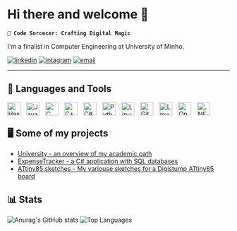 # Hi there and welcome 👋

**`🧙 Code Sorcecer: Crafting Digital Magic`**

I'm a finalist in Computer Engineering at University of Minho.

<p align="left">
      <a href="https://www.linkedin.com/in/joaosilva01">
         <img alt="linkedin" title="joaosilva01" src="https://custom-icon-badges.demolab.com/badge/-joaosilva01-blue?style=for-the-badge&logo=linkedin&logoColor=white"/></a> 
      <a href="https://www.instagram.com/joao_manuel7/">
         <img alt="intagram" title="@joao_manuel7" src="https://custom-icon-badges.demolab.com/badge/-joao_manuel7-ea4aaa?style=for-the-badge&logo=instagram&logoColor=white"/></a> 
      <a href="mailto:jmns.2001@gmail.com">
         <img alt="email" title="email" src="https://custom-icon-badges.demolab.com/badge/-contact%20me-c71610?style=for-the-badge&logo=Gmail&logoColor=white"/></a>
   </p>

---

## 🧰 Languages and Tools

<img align="left" alt="Haskell" width="30px" style="padding-right:10px;" src="https://cdn.jsdelivr.net/gh/devicons/devicon/icons/haskell/haskell-original.svg" />
<img align="left" alt="Java" width="30px" style="padding-right:10px;" src="https://cdn.jsdelivr.net/gh/devicons/devicon/icons/java/java-original.svg" />
<img align="left" alt="C" width="30px" style="padding-right:10px;" src="https://cdn.jsdelivr.net/gh/devicons/devicon/icons/c/c-original.svg" />
<img align="left" alt="C++" width="30px" style="padding-right:10px;" src="https://cdn.jsdelivr.net/gh/devicons/devicon/icons/cplusplus/cplusplus-original.svg" />
<img align="left" alt="C#" width="30px" style="padding-right:10px;" src="https://cdn.jsdelivr.net/gh/devicons/devicon/icons/csharp/csharp-original.svg" />
<img align="left" alt="Python" width="30px" style="padding-right:10px;" src="https://cdn.jsdelivr.net/gh/devicons/devicon/icons/python/python-original.svg"  />
<img align="left" alt="Linux" width="30px" style="padding-right:10px;" src="https://cdn.jsdelivr.net/gh/devicons/devicon/icons/linux/linux-original.svg"  />
<img align="left" alt="Git" width="30px" style="padding-right:10px;" src="https://cdn.jsdelivr.net/gh/devicons/devicon/icons/git/git-original.svg"  />
<img align="left" alt="Linux" width="30px" style="padding-right:10px;" src="https://cdn.jsdelivr.net/gh/devicons/devicon/icons/mysql/mysql-original.svg"  />
<img align="left" alt="OpenGL" width="30px" style="padding-right:10px;" src="https://cdn.jsdelivr.net/gh/devicons/devicon/icons/opengl/opengl-original.svg"  />
<img align="left" alt=".NET" width="30px" style="padding-right:10px;" src="https://cdn.jsdelivr.net/gh/devicons/devicon/icons/dot-net/dot-net-plain-wordmark.svg"  />
<br />

#

## 🖥️ Some of my projects

- [University - an overview of my academic path](https://github.com/jmns01/University)
- [ExpenseTracker - a C# application with SQL databases](https://github.com/jmns01/ExpenseTracker)
- [ATtiny85 sketches - My variouse sketches for a Digistump ATtiny85 board](https://github.com/jmns01/ATtiny85-MySketches)

## 📊 Stats

![Anurag's GitHub stats](https://github-readme-stats.vercel.app/api?username=jmns01&show_icons=true&theme=midnight-purple)
![Top Languages](https://github-readme-stats.vercel.app/api/top-langs/?username=jmns01&layout=donut&theme=midnight-purple)

<!--
**jmns01/jmns01** is a ✨ _special_ ✨ repository because its `README.md` (this file) appears on your GitHub profile.

Here are some ideas to get you started:

- 🔭 I’m currently working on ...
- 🌱 I’m currently learning ...
- 👯 I’m looking to collaborate on ...
- 🤔 I’m looking for help with ...
- 💬 Ask me about ...
- 📫 How to reach me: ...
- 😄 Pronouns: ...
- ⚡ Fun fact: ...
-->